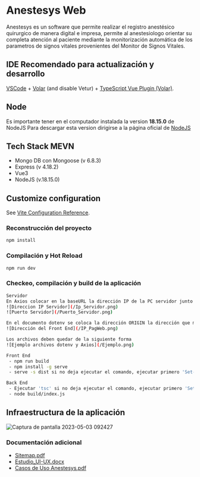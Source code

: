 # Anestesys Web

Anestesys es un software que permite realizar el registro anestésico quirurgico de manera digital e impresa, permite al anestesiologo orientar su completa atención al paciente mediante la monitorización automática de los parametros de signos vitales provenientes del Monitor de Signos Vitales.

## IDE Recomendado para actualización y desarrollo

[VSCode](https://code.visualstudio.com/) + [Volar](https://marketplace.visualstudio.com/items?itemName=Vue.volar) (and disable Vetur) + [TypeScript Vue Plugin (Volar)](https://marketplace.visualstudio.com/items?itemName=Vue.vscode-typescript-vue-plugin).

## Node
Es importante tener en el computador instalada la version **18.15.0** de NodeJS
Para descargar esta version dirigirse a la página oficial de [NodeJS](https://nodejs.org/en)

## Tech Stack MEVN
- Mongo DB con Mongoose (v 6.8.3)
- Express (v 4.18.2)
- Vue3
- NodeJS (v.18.15.0)

## Customize configuration

See [Vite Configuration Reference](https://vitejs.dev/config/).

### Reconstrucción del proyecto

```sh
npm install
```

### Compilación y Hot Reload

```sh
npm run dev
```

### Checkeo, compilación y build de la aplicación
```sh
Servidor
En Axios colocar en la baseURL la dirección IP de la PC servidor junto con el puerto donde se esta ejecutando el backend.
![Direccion IP Servidor](/Ip_Servidor.png)
![Puerto Servidor](/Puerto_Servidor.png)

En el documento dotenv se coloca la dirección ORIGIN la dirección que marca en la que levantó el servidor.
![Dirección del Front End](/IP_PagWeb.png)

Los archivos deben quedar de la siguiente forma
![Ejemplo archivos dotenv y Axios](/Ejemplo.png)

```

```sh
Front End
 - npm run build
 - npm install -g serve
 - serve -s dist si no deja ejecutar el comando, ejecutar primero 'Set-ExecutionPolicy -Scope Process -ExecutionPolicy Bypass'

Back End
 - Ejecutar 'tsc' si no deja ejecutar el comando, ejecutar primero 'Set-ExecutionPolicy -Scope Process -ExecutionPolicy Bypass'
 - node build/index.js
```
## Infraestructura de la aplicación
![Captura de pantalla 2023-05-03 092427](https://user-images.githubusercontent.com/39073053/235962866-eff38bb6-d79a-40a5-8120-289089b469cc.png)

### Documentación adicional
- [Sitemap.pdf](https://github.com/PlarreDD/Anestesys-Web-1.0/files/11384320/Sitemap.pdf)
- [Estudio_UI-UX.docx](https://github.com/PlarreDD/Anestesys-Web-1.0/files/11384339/Estudio_UI-UX.docx)
- [Casos de Uso Anestesys.pdf](https://github.com/PlarreDD/Anestesys-Web-1.0/files/11384325/Casos.de.Uso.Anestesys.pdf)


